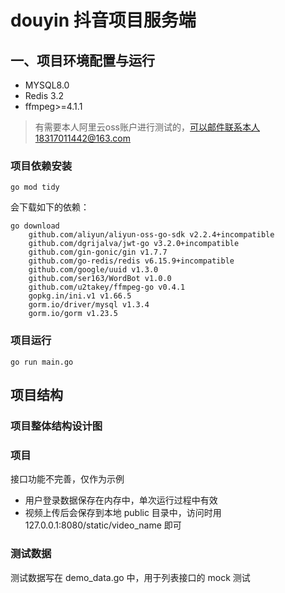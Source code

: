 # douyin 抖音项目服务端
## 一、项目环境配置与运行

- MYSQL8.0
- Redis 3.2
- ffmpeg>=4.1.1

> 有需要本人阿里云oss账户进行测试的，可以邮件联系本人18317011442@163.com

### 项目依赖安装
```shell
go mod tidy
```
会下载如下的依赖：
```shell
go download
    github.com/aliyun/aliyun-oss-go-sdk v2.2.4+incompatible
    github.com/dgrijalva/jwt-go v3.2.0+incompatible
    github.com/gin-gonic/gin v1.7.7
    github.com/go-redis/redis v6.15.9+incompatible
    github.com/google/uuid v1.3.0
    github.com/ser163/WordBot v1.0.0
    github.com/u2takey/ffmpeg-go v0.4.1
    gopkg.in/ini.v1 v1.66.5
    gorm.io/driver/mysql v1.3.4
    gorm.io/gorm v1.23.5
```

### 项目运行
```shell
go run main.go
```

## 项目结构
### 项目整体结构设计图


### 项目

接口功能不完善，仅作为示例

* 用户登录数据保存在内存中，单次运行过程中有效
* 视频上传后会保存到本地 public 目录中，访问时用 127.0.0.1:8080/static/video_name 即可

### 测试数据

测试数据写在 demo_data.go 中，用于列表接口的 mock 测试